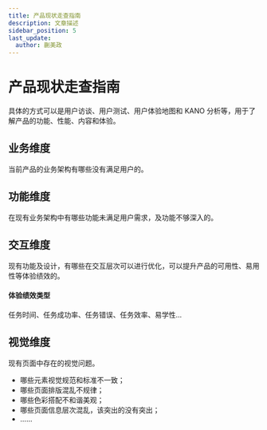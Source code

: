 ```yaml
---
title: 产品现状走查指南
description: 文章描述
sidebar_position: 5
last_update:
  author: 蒯美政
---
```


# 产品现状走查指南

具体的方式可以是用户访谈、用户测试、用户体验地图和 KANO 分析等，用于了解产品的功能、性能、内容和体验。

## 业务维度

当前产品的业务架构有哪些没有满足用户的。

## 功能维度

在现有业务架构中有哪些功能未满足用户需求，及功能不够深入的。

## 交互维度

现有功能及设计，有哪些在交互层次可以进行优化，可以提升产品的可用性、易用性等体验绩效的。

#### 体验绩效类型

任务时间、任务成功率、任务错误、任务效率、易学性...

## 视觉维度

现有页面中存在的视觉问题。

- 哪些元素视觉规范和标准不一致；
- 哪些页面排版混乱不规律；
- 哪些色彩搭配不和谐美观；
- 哪些页面信息层次混乱，该突出的没有突出；
- ......